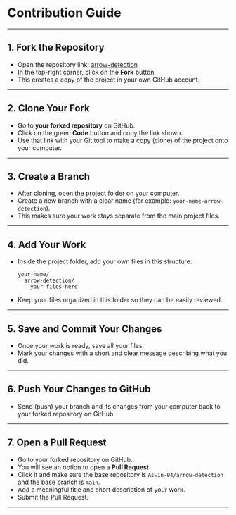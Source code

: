 # Contribution Guide

---

## 1. Fork the Repository

* Open the repository link: [arrow-detection](https://github.com/Aswin-04/arrow-detection)
* In the top-right corner, click on the **Fork** button.
* This creates a copy of the project in your own GitHub account.

---

## 2. Clone Your Fork

* Go to **your forked repository** on GitHub.
* Click on the green **Code** button and copy the link shown.
* Use that link with your Git tool to make a copy (clone) of the project onto your computer.

---

## 3. Create a Branch

* After cloning, open the project folder on your computer.
* Create a new branch with a clear name (for example: `your-name-arrow-detection`).
* This makes sure your work stays separate from the main project files.

---

## 4. Add Your Work

* Inside the project folder, add your own files in this structure:

  ```
  your-name/
    arrow-detection/
      your-files-here
  ```
* Keep your files organized in this folder so they can be easily reviewed.

---

## 5. Save and Commit Your Changes

* Once your work is ready, save all your files.
* Mark your changes with a short and clear message describing what you did.

---

## 6. Push Your Changes to GitHub

* Send (push) your branch and its changes from your computer back to your forked repository on GitHub.

---

## 7. Open a Pull Request

* Go to your forked repository on GitHub.
* You will see an option to open a **Pull Request**.
* Click it and make sure the base repository is `Aswin-04/arrow-detection` and the base branch is `main`.
* Add a meaningful title and short description of your work.
* Submit the Pull Request.

---
